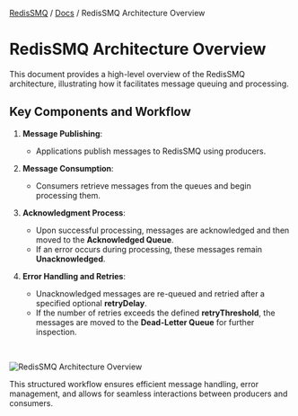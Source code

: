 [RedisSMQ](../README.md) / [Docs](README.md) / RedisSMQ Architecture Overview

# RedisSMQ Architecture Overview

This document provides a high-level overview of the RedisSMQ architecture, illustrating how it facilitates message
queuing and processing.

## Key Components and Workflow

1. **Message Publishing**:

   - Applications publish messages to RedisSMQ using producers.

2. **Message Consumption**:

   - Consumers retrieve messages from the queues and begin processing them.

3. **Acknowledgment Process**:

   - Upon successful processing, messages are acknowledged and then moved to the **Acknowledged Queue**.
   - If an error occurs during processing, these messages remain **Unacknowledged**.

4. **Error Handling and Retries**:
   - Unacknowledged messages are re-queued and retried after a specified optional **retryDelay**.
   - If the number of retries exceeds the defined **retryThreshold**, the messages are moved to the **Dead-Letter Queue** for further inspection.

&nbsp;

![RedisSMQ Architecture Overview](/docs/redis-smq-architecture-overview.png)

This structured workflow ensures efficient message handling, error management, and allows for seamless interactions between producers and consumers.
